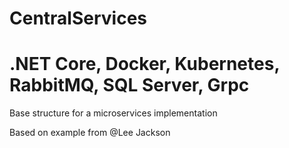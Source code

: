 # CentralServices
# .NET Core, Docker, Kubernetes, RabbitMQ, SQL Server, Grpc

Base structure for a microservices implementation 

Based on example from @Lee Jackson

